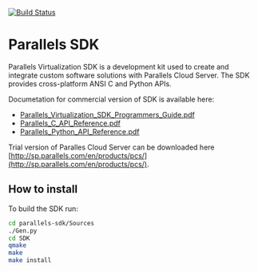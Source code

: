 [![Build Status](https://travis-ci.org/CloudServer/parallels-sdk.svg?branch=master)](https://travis-ci.org/CloudServer/parallels-sdk)

Parallels SDK
=============

Parallels Virtualization SDK is a development kit used to create and integrate custom software solutions with Parallels Cloud Server. The SDK provides cross-platform ANSI C and
Python APIs.

Documetation for commercial version of SDK is available here:

- [Parallels_Virtualization_SDK_Programmers_Guide.pdf](http://download.parallels.com/doc/pcs/pdf/Parallels_Virtualization_SDK_Programmers_Guide.pdf)
- [Parallels_C_API_Reference.pdf](http://download.parallels.com/doc/pcs/pdf/Parallels_C_API_Reference.pdf)
- [Parallels_Python_API_Reference.pdf](http://download.parallels.com/doc/pcs/pdf/Parallels_Python_API_Reference.pdf)

Trial version of Paralles Cloud Server can be downloaded here [http://sp.parallels.com/en/products/pcs/](http://sp.parallels.com/en/products/pcs/).

How to install
--------------
To build the SDK run:

```bash
cd parallels-sdk/Sources
./Gen.py
cd SDK
qmake
make
make install
```

